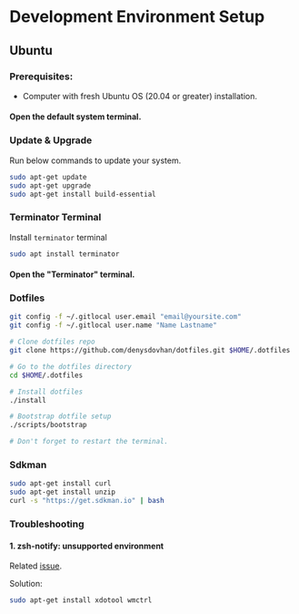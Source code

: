 # Development Environment Setup

## Ubuntu
### Prerequisites:
- Computer with fresh Ubuntu OS (20.04 or greater) installation.

#### Open the default system terminal.

### Update & Upgrade
Run below commands to update your system.
```sh
sudo apt-get update
sudo apt-get upgrade
sudo apt-get install build-essential
```

### Terminator Terminal
Install `terminator` terminal
```sh
sudo apt install terminator
```

#### Open the "Terminator" terminal.

### Dotfiles
```sh
git config -f ~/.gitlocal user.email "email@yoursite.com"
git config -f ~/.gitlocal user.name "Name Lastname"

# Clone dotfiles repo
git clone https://github.com/denysdovhan/dotfiles.git $HOME/.dotfiles

# Go to the dotfiles directory
cd $HOME/.dotfiles

# Install dotfiles
./install

# Bootstrap dotfile setup
./scripts/bootstrap

# Don't forget to restart the terminal.
```

### Sdkman
```sh
sudo apt-get install curl
sudo apt-get install unzip
curl -s "https://get.sdkman.io" | bash
```

### Troubleshooting
#### 1. zsh-notify: unsupported environment
Related [issue](https://github.com/black7375/BlaCk-Void-Zsh/issues/8).

Solution:
```sh
sudo apt-get install xdotool wmctrl
```
